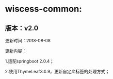 # wiscess-common:

## 版本：v2.0

更新时间：2018-08-08

更新内容：

1.适配springboot 2.0.4；

2.使用ThymeLeaf3.0.9，更新自定义标签的处理方式；



